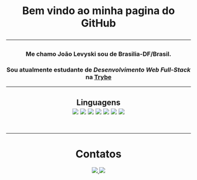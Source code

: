 <div align="center">
  <h1> Bem vindo ao minha pagina do GitHub
  <br>
  <hr>
  <h3>Me chamo João Levyski sou de Brasilia-DF/Brasil.
  <h3>Sou atualmente estudante de <em>Desenvolvimento Web Full-Stack</em> na <a href="https://www.betrybe.com/">Trybe</a></h3>
  <hr/>
</div>
<h2 align="center"> Linguagens
<div align="center" display="inline-block"> 
  <img src="https://img.shields.io/badge/-Git-F05032?style=flat-square&logo=git&logoColor=white" />
  <img src="https://img.shields.io/badge/-HTML-E34F26?style=flat-square&logo=html5&logoColor=white" />
  <img src="https://img.shields.io/badge/-CSS-1572B6?style=flat-square&logo=css3&logoColor=white" />
  <img src="https://img.shields.io/badge/-JavaScript-yellow?style=flat-square&logo=JavaScript&logoColor=white" />
  <img src="https://img.shields.io/badge/-React-61DAFB?style=flat-square&logo=React&logoColor=black" />
  <img src="https://img.shields.io/badge/-Redux-764ABC?style=flat-square&logo=Redux&logoColor=white" />
<img src="https://img.shields.io/badge/-Node.js-339933?style=flat-square&logo=node.js&logoColor=white" />
</div>
<br>
<hr>
<h1 align="center"> Contatos </h1>
<div align="center" display="inline-block">
  <a href="https://www.linkedin.com/in/joao-levyski/">
    <img src="https://img.shields.io/badge/-LinkedIn-0077B5?style=flat-square&logo=Linkedin&logoColor=white" />
  </a>
    <a href="mailto:vitorcard1720@gmail.com">
    <img src="https://img.shields.io/badge/-Gmail-D14836?style=flat-square&logo=Gmail&logoColor=white&link=mailto:vitorcard1720@gmail.com" />
  </a>
</div>

<!--
**sethano/sethano** is a ✨ _special_ ✨ repository because its `README.md` (this file) appears on your GitHub profile.

Here are some ideas to get you started:

- 🔭 I’m currently working on ...
- 🌱 I’m currently learning ...
- 👯 I’m looking to collaborate on ...
- 🤔 I’m looking for help with ...
- 💬 Ask me about ...
- 📫 How to reach me: ...
- 😄 Pronouns: ...
- ⚡ Fun fact: ...
-->

